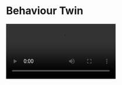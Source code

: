 # Behaviour Twin


<video controls>
  <source src="videos/SampleVideo_1280x720_1mb.mp4" type="video/mp4">
</video>

